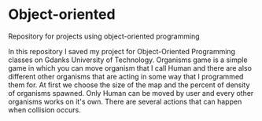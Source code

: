 # Object-oriented
Repository for projects using object-oriented programming

In this repository I saved my project for Object-Oriented Programming classes on Gdanks University of Technology. Organisms game is a simple game in which you can move 
organism that I call Human and there are also different other organisms that are acting in some way that I programmed them for. At first we choose the size of the map 
and the percent of density of organisms spawned. Only Human can be moved by user and every other organisms works on it's own. There are several actions that can happen 
when collision occurs.

